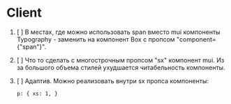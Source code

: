 # Client

1.  [ ] В местах, где можно использовать span вместо mui компоненты Typography - заменить на компонент Box с пропсом "component={"span"}".
2.  [ ] Что то сделать с многострочным пропсом "sx" компонент mui. Из за большого объема стилей ухудшается читабельность компоненты.
3.  [ ] Адаптив. Можно реализовать внутри sx пропса компоненты:

        p: { xs: 1, }
